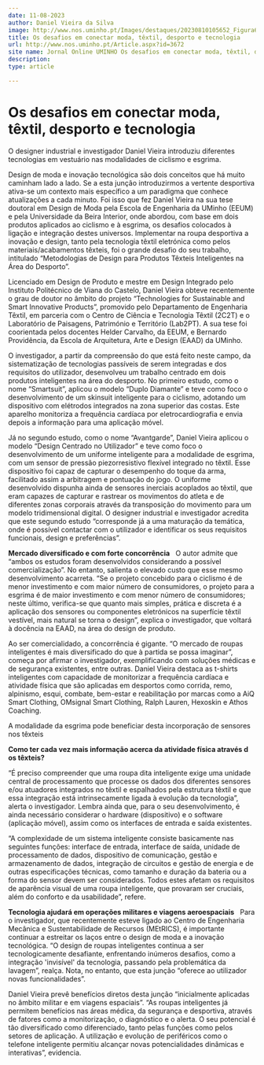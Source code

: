 ```yaml
---
date: 11-08-2023
author: Daniel Vieira da Silva
image: http://www.nos.uminho.pt/Images/destaques/20230810105652_Figura6.jpg
title: Os desafios em conectar moda, têxtil, desporto e tecnologia
url: http://www.nos.uminho.pt/Article.aspx?id=3672
site name: Jornal Online UMINHO Os desafios em conectar moda, têxtil, desporto e tecnologia
description: 
type: article

---
```

# Os desafios em conectar moda, têxtil, desporto e tecnologia


  

O designer industrial e investigador Daniel Vieira introduziu diferentes tecnologias em vestuário nas modalidades de ciclismo e esgrima.

Design de moda e inovação tecnológica são dois conceitos que há muito caminham lado a lado. Se a esta junção introduzirmos a vertente desportiva ativa-se um contexto mais específico a um paradigma que conhece atualizações a cada minuto. Foi isso que fez Daniel Vieira na sua tese doutoral em Design de Moda pela Escola de Engenharia da UMinho (EEUM) e pela Universidade da Beira Interior, onde abordou, com base em dois produtos aplicados ao ciclismo e à esgrima, os desafios colocados à ligação e integração destes universos. Implementar na roupa desportiva a inovação e design, tanto pela tecnologia têxtil eletrónica como pelos materiais/acabamentos têxteis, foi o grande desafio do seu trabalho, intitulado “Metodologias de Design para Produtos Têxteis Inteligentes na Área do Desporto”.

Licenciado em Design de Produto e mestre em Design Integrado pelo Instituto Politécnico de Viana do Castelo, Daniel Vieira obteve recentemente o grau de doutor no âmbito do projeto “Technologies for Sustainable and Smart Innovative Products”, promovido pelo Departamento de Engenharia Têxtil, em parceria com o Centro de Ciência e Tecnologia Têxtil (2C2T) e o Laboratório de Paisagens, Património e Território (Lab2PT). A sua tese foi coorientada pelos docentes Helder Carvalho, da EEUM, e Bernardo Providência, da Escola de Arquitetura, Arte e Design (EAAD) da UMinho.

O investigador, a partir da compreensão do que está feito neste campo, da sistematização de tecnologias passíveis de serem integradas e dos requisitos do utilizador, desenvolveu um trabalho centrado em dois produtos inteligentes na área do desporto. No primeiro estudo, como o nome “Smartsuit”, aplicou o modelo “Duplo Diamante” e teve como foco o desenvolvimento de um skinsuit inteligente para o ciclismo, adotando um dispositivo com elétrodos integrados na zona superior das costas. Este aparelho monitoriza a frequência cardíaca por eletrocardiografia e envia depois a informação para uma aplicação móvel.

Já no segundo estudo, como o nome “Avantgarde”, Daniel Vieira aplicou o modelo “Design Centrado no Utilizador” e teve como foco o desenvolvimento de um uniforme inteligente para a modalidade de esgrima, com um sensor de pressão piezorresistivo flexível integrado no têxtil. Esse dispositivo foi capaz de capturar o desempenho do toque da arma, facilitado assim a arbitragem e pontuação do jogo. O uniforme desenvolvido dispunha ainda de sensores inerciais acoplados ao têxtil, que eram capazes de capturar e rastrear os movimentos do atleta e de diferentes zonas corporais através da transposição do movimento para um modelo tridimensional digital. O designer industrial e investigador acredita que este segundo estudo “corresponde já a uma maturação da temática, onde é possível contactar com o utilizador e identificar os seus requisitos funcionais, design e preferências”.

**Mercado diversificado e com forte concorrência** 
 
O autor admite que “ambos os estudos foram desenvolvidos considerando a possível comercialização”. No entanto, salienta o elevado custo que esse mesmo desenvolvimento acarreta. “Se o projeto concebido para o ciclismo é de menor investimento e com maior número de consumidores, o projeto para a esgrima é de maior investimento e com menor número de consumidores; neste último, verifica-se que quanto mais simples, prática e discreta é a aplicação dos sensores ou componentes eletrónicos na superfície têxtil vestível, mais natural se torna o design”, explica o investigador, que voltará à docência na EAAD, na área do design de produto.

Ao ser comercialidado, a concorrência é gigante. “O mercado de roupas inteligentes é mais diversificado do que à partida se possa imaginar”, começa por afirmar o investigador, exemplificando com soluções médicas e de segurança existentes, entre outras. Daniel Vieira destaca as t-shirts inteligentes com capacidade de monitorizar a frequência cardíaca e atividade física que são aplicadas em desportos como corrida, remo, alpinismo, esqui, combate, bem-estar e reabilitação por marcas como a AiQ Smart Clothing, OMsignal Smart Clothing, Ralph Lauren, Hexoskin e Athos Coaching.
 

A modalidade da esgrima pode beneficiar desta incorporação de sensores nos têxteis

**Como ter cada vez mais informação acerca da atividade física através d** **os têxteis?** 

“É preciso compreender que uma roupa dita inteligente exige uma unidade central de processamento que processe os dados dos diferentes sensores e/ou atuadores integrados no têxtil e espalhados pela estrutura têxtil e que essa integração está intrinsecamente ligada à evolução da tecnologia”, alerta o investigador. Lembra ainda que, para o seu desenvolvimento, é ainda necessário considerar o hardware (dispositivo) e o software (aplicação móvel), assim como os interfaces de entrada e saída existentes.

“A complexidade de um sistema inteligente consiste basicamente nas seguintes funções: interface de entrada, interface de saída, unidade de processamento de dados, dispositivo de comunicação, gestão e armazenamento de dados, integração de circuitos e gestão de energia e de outras especificações técnicas, como tamanho e duração da bateria ou a forma do sensor devem ser considerados. Todos estes afetam os requisitos de aparência visual de uma roupa inteligente, que provaram ser cruciais, além do conforto e da usabilidade”, refere.

**Tecnologia ajudará em operações militares e viagens aeroespaciais** 
 
Para o investigador, que recentemente esteve ligado ao Centro de Engenharia Mecânica e Sustentabilidade de Recursos (MEtRICS), é importante continuar a estreitar os laços entre o design de moda e a inovação tecnológica. “O design de roupas inteligentes continua a ser tecnologicamente desafiante, enfrentando inúmeros desafios, como a integração 'invisível' da tecnologia, passando pela problemática da lavagem”, realça. Nota, no entanto, que esta junção “oferece ao utilizador novas funcionalidades”.

Daniel Vieira prevê benefícios diretos desta junção “inicialmente aplicadas no âmbito militar e em viagens espaciais”. “As roupas inteligentes já permitem benefícios nas áreas médica, da segurança e desportiva, através de fatores como a monitorização, o diagnóstico e o alerta. O seu potencial é tão diversificado como diferenciado, tanto pelas funções como pelos setores de aplicação. A utilização e evolução de periféricos como o telefone inteligente permitiu alcançar novas potencialidades dinâmicas e interativas”, evidencia.
 

